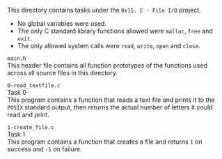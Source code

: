 This directory contains tasks under the `0x15. C - File I/O` project.<br>
- No global variables were used.
- The only C standard library functions allowed were `malloc`, `free` and `exit`.
- The only allowed system calls were `read`, `write`, `open` and `close`.


`main.h`<br>
This header file contains all function prototypes of the functions used across all source files in this directory.

`0-read_textfile.c`<br>
Task 0<br>
This program contains a function that reads a text file and prints it to the `POSIX` standard output, then returns the actual number of letters it could read and print.

`1-create_file.c`<br>
Task 1<br>
This program contains a function that creates a file and returns `1` on success and `-1` on failure.
